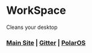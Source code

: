 # WorkSpace
Cleans your desktop
<br>
### [Main Site](http://PolarComputersInc.com)   |   [Gitter](https://gitter.im/Polar-OS/Stacks-Note)   |   [PolarOS](http://PolarComputersInc.com/PolarOS)
